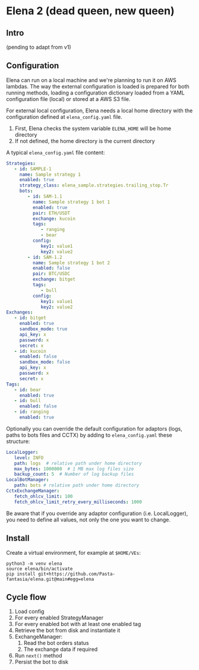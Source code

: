 # Elena 2 (dead queen, new queen)

## Intro

(pending to adapt from v1)


## Configuration

Elena can run on a local machine and we're planning to run it on AWS lambdas. The way the external configuration is loaded is prepared for both running methods, loading a configuration dictionary loaded from a YAML configuration file (local) or stored at a AWS S3 file.

For external local configuration, Elena needs a local home directory with the configuration defined at `elena_config.yaml` file.
1. First, Elena checks the system variable `ELENA_HOME` will be home directory
3. If not defined, the home directory is the current directory

A typical `elena_config.yaml` file content:

```yaml
Strategies:
   - id: SAMPLE-1
     name: Sample strategy 1
     enabled: true
     strategy_class: elena_sample.strategies.trailing_stop.Tr
     bots:
        - id: SAM-1.1
          name: Sample strategy 1 bot 1
          enabled: true
          pair: ETH/USDT
          exchange: kucoin
          tags:
             - ranging
             - bear
          config:
             key1: value1
             key2: value2
        - id: SAM-1.2
          name: Sample strategy 1 bot 2
          enabled: false
          pair: BTC/USDC
          exchange: bitget
          tags:
             - bull
          config:
             key1: value1
             key2: value2
Exchanges:
   - id: bitget
     enabled: true
     sandbox_mode: true
     api_key: x
     password: x
     secret: x
   - id: kucoin
     enabled: false
     sandbox_mode: false
     api_key: x
     password: x
     secret: x
Tags:
   - id: bear
     enabled: true
   - id: bull
     enabled: false
   - id: ranging
     enabled: true
```

Optionally you can override the default configuration for adaptors (logs, paths to bots files and CCTX) by adding
to `elena_config.yaml` these structure:

```yaml
LocalLogger:
   level: INFO
   path: logs  # relative path under home directory
   max_bytes: 1000000  # 1 MB max log files size
   backup_count: 5  # Number of log backup files
LocalBotManager:
   path: bots # relative path under home directory
CctxExchangeManager:
   fetch_ohlcv_limit: 100
   fetch_ohlcv_limit_retry_every_milliseconds: 1000
```

Be aware that if you override any adaptor configuration (i.e. LocalLogger), you need to define all values, not only the
one you want to change.


## Install

Create a virtual environment, for example at `$HOME/VEs`:

```shell
python3 -m venv elena
source elena/bin/activate
pip install git+https://github.com/Pasta-fantasia/elena.git@main#egg=elena
```


## Cycle flow

1. Load config
2. For every enabled StrategyManager
3. For every enabled bot with at least one enabled tag
4. Retrieve the bot from disk and instantiate it
5. ExchangeManager:
   1. Read the bot orders status
   2. The exchange data if required
6. Run `next()` method
7. Persist the bot to disk